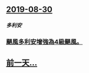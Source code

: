 ## [2019-08-30](/zh/news/2019/08/30/index.md)

##### 多利安
### [颶風多利安增強為4級颶風。 ](/zh/news/2019/08/30/颶風多利安增強為4級颶風.md)
## [前一天...](/zh/news/2019/08/29/index.md)

